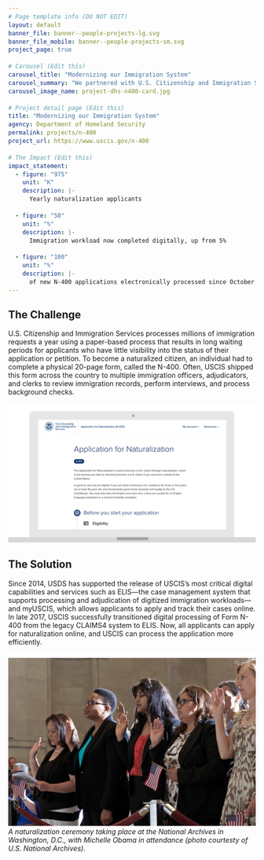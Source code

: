 ```yaml
---
# Page template info (DO NOT EDIT)
layout: default
banner_file: banner--people-projects-lg.svg
banner_file_mobile: banner--people-projects-sm.svg
project_page: true

# Carousel (Edit this)
carousel_title: "Modernizing our Immigration System"
carousel_summary: "We partnered with U.S. Citizenship and Immigration Services to move the paper-based immigration process online, providing applicants with a better experience and improving USCIS's processes."
carousel_image_name: project-dhs-n400-card.jpg

# Project detail page (Edit this)
title: "Modernizing our Immigration System"
agency: Department of Homeland Security
permalink: projects/n-400
project_url: https://www.uscis.gov/n-400

# The Impact (Edit this)
impact_statement:
  - figure: "975"
    unit: "K"
    description: |-
      Yearly naturalization applicants

  - figure: "50"
    unit: "%"
    description: |-
      Immigration workload now completed digitally, up from 5%

  - figure: "100"
    unit: "%"
    description: |-
      of new N-400 applications electronically processed since October 2017
---
```


## The Challenge

U.S. Citizenship and Immigration Services processes millions of immigration requests a year using a paper-based process that results in long waiting periods for applicants who have little visibility into the status of their application or petition. To become a naturalized citizen, an individual had to complete a physical 20-page form, called the N-400. Often, USCIS shipped this form across the country to multiple immigration officers, adjudicators, and clerks to review immigration records, perform interviews, and process background checks.

![The USCIS Form N-400 for applying for naturalization.](../images/project-dhs-n400-ui.gif)

## The Solution

Since 2014, USDS has supported the release of USCIS’s most critical digital capabilities and services such as ELIS—the case management system that supports processing and adjudication of digitized immigration workloads—and myUSCIS, which allows applicants to apply and track their cases online. In late 2017, USCIS successfully transitioned digital processing of Form N-400 from the legacy CLAIMS4 system to ELIS. Now, all applicants can apply for naturalization online, and USCIS can process the application more efficiently.

![](../images/project-dhs-n400-page.jpg)
*A naturalization ceremony taking place at the National Archives in Washington, D.C., with Michelle Obama in attendance (photo courtesty of U.S. National Archives).*
